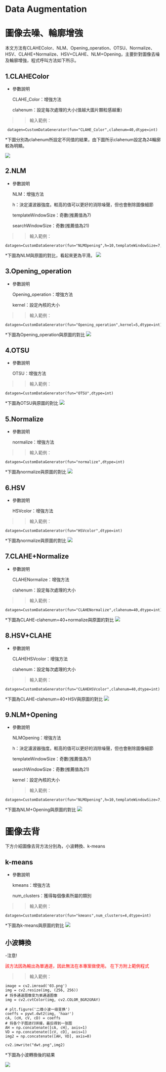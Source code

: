 # Data Augmentation
<h1>圖像去噪、輪廓增強</h1>

本文方法有CLAHEColor、NLM、Opening_operation、OTSU、Normalize、HSV、CLAHE+Normalize、HSV+CLAHE、NLM+Opening，主要針對圖像去噪及輪廓增強，程式呼叫方法如下所示。

<h2>1.CLAHEColor</h2>

- 參數說明

    CLAHE_Color：增強方法
    
    clahenum：設定每次處理的大小(值越大圖片顆粒感越重)

>>輸入範例：

```python=
 datagen=CustomDataGenerator(fun="CLAHE_Color",clahenum=40,dtype=int)
```
*下圖分別為clahenum所設定不同值的結果，由下圖所示clahenum設定為24輪廓較為明顯。

![](https://i.imgur.com/FV7kKRt.jpg)

<h2>2.NLM</h2>


- 參數說明

    NLM：增強方法

    h：決定濾波器強度。較高的值可以更好的消除噪聲，但也會刪除圖像細節

    templateWindowSize：奇數(推薦值為7)

    searchWindowSize：奇數(推薦值為21)

>>輸入範例：

```python=
datagen=CustomDataGenerator(fun="NLMOpening",h=10,templateWindowSize=7,searchWindowSize=21,dtype=int)
```
*下圖為NLM與原圖的對比，看起來更為平滑。
![](https://i.imgur.com/UI8Cdmq.png)

<h2>3.Opening_operation</h2>


- 參數說明

    Opening_operation：增強方法

    kernel：設定內核的大小

>>輸入範例：

```python=
datagen=CustomDataGenerator(fun="Opening_operation",kernel=5,dtype=int)
```
*下圖為Opening_operation與原圖的對比
![](https://i.imgur.com/NqBekq0.png)

<h2>4.OTSU</h2>


- 參數說明

    OTSU：增強方法

>>輸入範例：

```python=
datagen=CustomDataGenerator(fun="OTSU",dtype=int)
```
*下圖為OTSU與原圖的對比
![](https://i.imgur.com/62RhjOZ.png)



<h2>5.Normalize</h2>


- 參數說明

    normalize：增強方法

>>輸入範例：

```python=
datagen=CustomDataGenerator(fun="normalize",dtype=int)
```
*下圖為normalize與原圖的對比
![](https://i.imgur.com/5p77gRP.png)

<h2>6.HSV</h2>


- 參數說明

    HSVcolor：增強方法

>>輸入範例：

```python=
datagen=CustomDataGenerator(fun="HSVcolor",dtype=int)
```
*下圖為normalize與原圖的對比
![](https://i.imgur.com/mWUZkj5.png)

<h2>7.CLAHE+Normalize</h2>


- 參數說明

    CLAHENormalize：增強方法
    
    clahenum：設定每次處理的大小

>>輸入範例：

```python=
datagen=CustomDataGenerator(fun="CLAHENormalize",clahenum=40,dtype=int)
```
*下圖為CLAHE-clahenum=40+normalize與原圖的對比
![](https://i.imgur.com/8Y9zGPM.png)

<h2>8.HSV+CLAHE</h2>


- 參數說明

    CLAHEHSVcolor：增強方法

    clahenum：設定每次處理的大小

>>輸入範例：

```python=
datagen=CustomDataGenerator(fun="CLAHEHSVcolor",clahenum=40,dtype=int)
```
*下圖為CLAHE-clahenum=40+HSV與原圖的對比
![](https://i.imgur.com/kpZ5Wkb.png)

<h2>9.NLM+Opening</h2>


- 參數說明

    NLMOpening：增強方法

    h：決定濾波器強度。較高的值可以更好的消除噪聲，但也會刪除圖像細節

    templateWindowSize：奇數(推薦值為7)

    searchWindowSize：奇數(推薦值為21)

    kernel：設定內核的大小

>>輸入範例：

```python=
datagen=CustomDataGenerator(fun="NLMOpening",h=10,templateWindowSize=7,searchWindowSize=21,kernel=5,dtype=int)
```
*下圖為NLM+Opening與原圖的對比
![](https://i.imgur.com/urbKpZ7.png)

<h1>圖像去背</h1>

下方介紹圖像去背方法分別為，小波轉換、k-means


<h2>k-means</h2>


- 參數說明

    kmeans：增強方法
    
    num_clusters：獲得每個像素所屬的類別

>>輸入範例：

```python=
datagen=CustomDataGenerator(fun="kmeans",num_clusters=4,dtype=int)
```
*下圖為k-means與原圖的對比
![](https://i.imgur.com/g9ENDEA.png)



<h2>小波轉換</h2>

-注意!
<p style="color:red">該方法因為輸出為單通道，因此無法在本專案做使用。
在下方附上範例程式</p>

>>輸入範例：

```python=
image = cv2.imread('03.png')
img = cv2.resize(img, (256, 256))
# 将多通道图像变为单通道图像
img = cv2.cvtColor(img, cv2.COLOR_BGR2GRAY)

# plt.figure('二维小波一级变换')
coeffs = pywt.dwt2(img, 'haar')
cA, (cH, cV, cD) = coeffs
# 将各个子图进行拼接，最后得到一张图
AH = np.concatenate([cA, cH], axis=1)
VD = np.concatenate([cV, cD], axis=1)
img2 = np.concatenate([AH, VD], axis=0)

cv2.imwrite("dwt.png",img2)
```
*下圖為小波轉換後的結果

![](https://i.imgur.com/Qcz8sYl.png)
